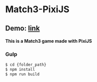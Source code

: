 # Match3-PixiJS

## Demo: [link](http://www.rafaeldasmerces.com.br/match-3)

#### This is a Match3 game made with PixiJS

### Gulp

```sh
$ cd {folder_path}
$ npm install
$ npm run build
```